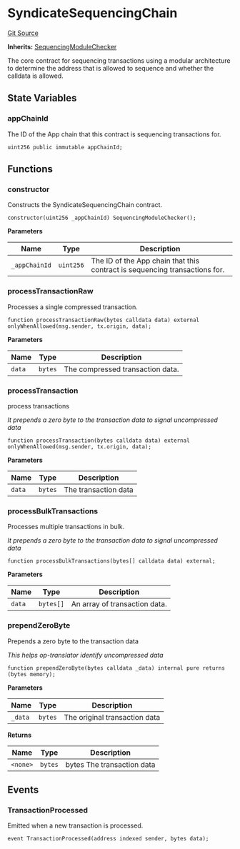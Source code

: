 # SyndicateSequencingChain

[Git Source](https://github.com/SyndicateProtocol/syndicate-appchains/blob/7027a63d41514909f85c2d3245a5d979fd2c367a/src/SyndicateSequencingChain.sol)

**Inherits:**
[SequencingModuleChecker](/src/SequencingModuleChecker.sol/abstract.SequencingModuleChecker.md)

The core contract for sequencing transactions using a modular architecture
to determine the address that is allowed to sequence and whether the calldata is allowed.

## State Variables

### appChainId

The ID of the App chain that this contract is sequencing transactions for.

```solidity
uint256 public immutable appChainId;
```

## Functions

### constructor

Constructs the SyndicateSequencingChain contract.

```solidity
constructor(uint256 _appChainId) SequencingModuleChecker();
```

**Parameters**

| Name          | Type      | Description                                                                |
| ------------- | --------- | -------------------------------------------------------------------------- |
| `_appChainId` | `uint256` | The ID of the App chain that this contract is sequencing transactions for. |

### processTransactionRaw

Processes a single compressed transaction.

```solidity
function processTransactionRaw(bytes calldata data) external onlyWhenAllowed(msg.sender, tx.origin, data);
```

**Parameters**

| Name   | Type    | Description                      |
| ------ | ------- | -------------------------------- |
| `data` | `bytes` | The compressed transaction data. |

### processTransaction

process transactions

_It prepends a zero byte to the transaction data to signal uncompressed data_

```solidity
function processTransaction(bytes calldata data) external onlyWhenAllowed(msg.sender, tx.origin, data);
```

**Parameters**

| Name   | Type    | Description          |
| ------ | ------- | -------------------- |
| `data` | `bytes` | The transaction data |

### processBulkTransactions

Processes multiple transactions in bulk.

_It prepends a zero byte to the transaction data to signal uncompressed data_

```solidity
function processBulkTransactions(bytes[] calldata data) external;
```

**Parameters**

| Name   | Type      | Description                   |
| ------ | --------- | ----------------------------- |
| `data` | `bytes[]` | An array of transaction data. |

### prependZeroByte

Prepends a zero byte to the transaction data

_This helps op-translator identify uncompressed data_

```solidity
function prependZeroByte(bytes calldata _data) internal pure returns (bytes memory);
```

**Parameters**

| Name    | Type    | Description                   |
| ------- | ------- | ----------------------------- |
| `_data` | `bytes` | The original transaction data |

**Returns**

| Name     | Type    | Description                |
| -------- | ------- | -------------------------- |
| `<none>` | `bytes` | bytes The transaction data |

## Events

### TransactionProcessed

Emitted when a new transaction is processed.

```solidity
event TransactionProcessed(address indexed sender, bytes data);
```

